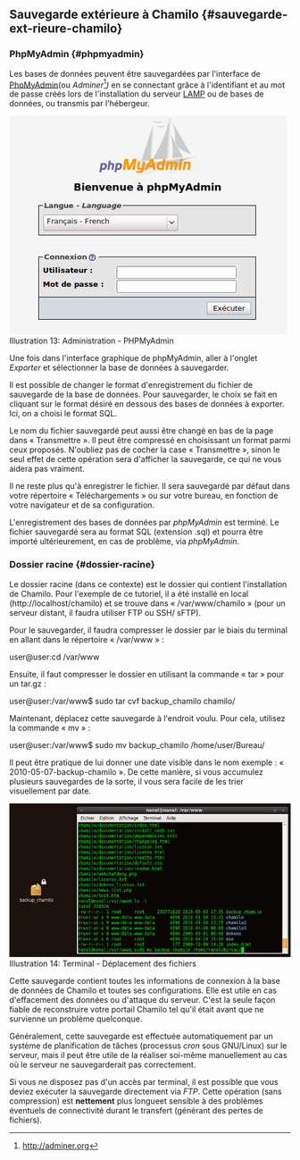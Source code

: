## Sauvegarde extérieure à Chamilo {#sauvegarde-ext-rieure-chamilo}

### PhpMyAdmin {#phpmyadmin}

Les bases de données peuvent être sauvegardées par l&#039;interface de [P](http://fr.wikipedia.org/wiki/PhpMyAdmin)[hpMyAdmin](http://fr.wikipedia.org/wiki/PhpMyAdmin)(ou _Adminer_[^14]_)_ en se connectant grâce à l&#039;identifiant et au mot de passe créés lors de l&#039;installation du serveur [LAMP](http://fr.wikipedia.org/wiki/LAMP) ou de bases de données, ou transmis par l&#039;hébergeur.

![](../assets/phpaccueuil.png)Illustration 13: Administration - PHPMyAdmin

Une fois dans l&#039;interface graphique de phpMyAdmin, aller à l&#039;onglet _Exporter_ et sélectionner la base de données à sauvegarder.

Il est possible de changer le format d&#039;enregistrement du fichier de sauvegarde de la base de données. Pour sauvegarder, le choix se fait en cliquant sur le format désiré en dessous des bases de données à exporter. Ici, on a choisi le format SQL.

Le nom du fichier sauvegardé peut aussi être changé en bas de la page dans « Transmettre ». Il peut être compressé en choisissant un format parmi ceux proposés. N&#039;oubliez pas de cocher la case « Transmettre », sinon le seul effet de cette opération sera d&#039;afficher la sauvegarde, ce qui ne vous aidera pas vraiment.

Il ne reste plus qu&#039;à enregistrer le fichier. Il sera sauvegardé par défaut dans votre répertoire « Téléchargements » ou sur votre bureau, en fonction de votre navigateur et de sa configuration.

L&#039;enregistrement des bases de données par _phpMyAdmin_ est terminé. Le fichier sauvegardé sera au format SQL (extension .sql) et pourra être importé ultérieurement, en cas de problème, via _phpMyAdmin_.

### Dossier racine {#dossier-racine}

Le dossier racine (dans ce contexte) est le dossier qui contient l&#039;installation de Chamilo. Pour l&#039;exemple de ce tutoriel, il a été installé en local (http://localhost/chamilo) et se trouve dans « /var/www/chamilo » (pour un serveur distant, il faudra utiliser FTP ou SSH/ sFTP).

Pour le sauvegarder, il faudra compresser le dossier par le biais du terminal en allant dans le répertoire « /var/www » :

user@user:cd /var/www

Ensuite, il faut compresser le dossier en utilisant la commande « tar » pour un tar.gz :

user@user:/var/www$ sudo tar cvf backup_chamilo chamilo/

Maintenant, déplacez cette sauvegarde à l&#039;endroit voulu. Pour cela, utilisez la commande « mv » :

user@user:/var/www$ sudo mv backup_chamilo /home/user/Bureau/

Il peut être pratique de lui donner une date visible dans le nom exemple : « 2010-05-07-backup-chamilo ». De cette manière, si vous accumulez plusieurs sauvegardes de la sorte, il vous sera facile de les trier visuellement par date.

![](../assets/terminalsauvegarde.png)Illustration 14: Terminal - Déplacement des fichiers

Cette sauvegarde contient toutes les informations de connexion à la base de données de Chamilo et toutes ses configurations. Elle est utile en cas d&#039;effacement des données ou d&#039;attaque du serveur. C&#039;est la seule façon fiable de reconstruire votre portail Chamilo tel qu&#039;il était avant que ne survienne un problème quelconque.

Généralement, cette sauvegarde est effectuée automatiquement par un système de planification de tâches (processus _cron_ sous GNU/Linux) sur le serveur, mais il peut être utile de la réaliser soi-même manuellement au cas où le serveur ne sauvegarderait pas correctement.

Si vous ne disposez pas d&#039;un accès par terminal, il est possible que vous deviez exécuter la sauvegarde directement via _FTP_. Cette opération (sans compression) est **nettement** plus longueet sensible à des problèmes éventuels de connectivité durant le transfert (générant des pertes de fichiers).

[^14]: http://adminer.org